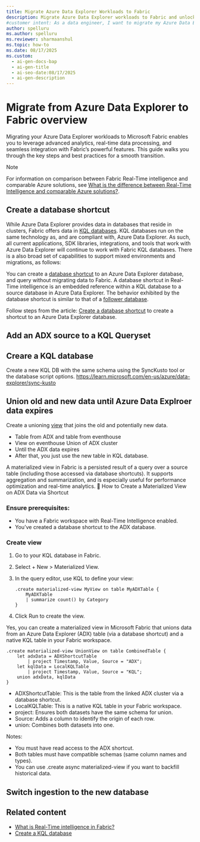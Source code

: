 ```yaml
---
title: Migrate Azure Data Explorer Workloads to Fabric
description: Migrate Azure Data Explorer workloads to Fabric and unlock advanced analytics features. Learn key steps and best practices for a smooth transition.
#customer intent: As a data engineer, I want to migrate my Azure Data Explorer workloads to Fabric so that I can use advanced analytics features.
author: spelluru
ms.author: spelluru
ms.reviewer: sharmaanshul
ms.topic: how-to
ms.date: 08/17/2025
ms.custom:
  - ai-gen-docs-bap
  - ai-gen-title
  - ai-seo-date:08/17/2025
  - ai-gen-description
---
```


# Migrate from Azure Data Explorer to Fabric overview

Migrating your Azure Data Explorer workloads to Microsoft Fabric enables you to leverage advanced analytics, real-time data processing, and seamless integration with Fabric’s powerful features. This guide walks you through the key steps and best practices for a smooth transition. 

> [!NOTE]
> For information on comparison between Fabric Real-Time intelligence and comparable Azure solutions, see [What is the difference between Real-Time Intelligence and comparable Azure solutions?](real-time-intelligence-compare.md). 

## Create a database shortcut

While Azure Data Explorer provides data in databases that reside in clusters, Fabric offers data in [KQL databases](create-database.md). KQL databases run on the same technology as, and are compliant with, Azure Data Explorer. As such, all current applications, SDK libraries, integrations, and tools that work with Azure Data Explorer will continue to work with Fabric KQL databases. There is a also broad set of capabilities to support mixed environments and migrations, as follows:

You can create a [database shortcut](database-shortcut.md) to an Azure Data Explorer database, and query without migrating data to Fabric. A database shortcut in Real-Time intelligence is an embedded reference within a KQL database to a source database in Azure Data Explorer. The behavior exhibited by the database shortcut is similar to that of a [follower database](/azure/data-explorer/follower?tabs=csharp).

Follow steps from the article: [Create a database shortcut](database-shortcut.md) to create a shortcut to an Azure Data Explorer database. 

## Add an ADX source to a KQL Queryset


## Creare a KQL database 
Create a new KQL DB with the same schema using the SyncKusto tool or the database script options. https://learn.microsoft.com/en-us/azure/data-explorer/sync-kusto

## Union old and new data until Azure Data Explroer data expires
Create a unioning [view](/kusto/query/schema-entities/views?view=microsoft-fabric) that joins the old and potentially new data. 

- Table from ADX and table from eventhouse
- View on eventhouse Union of ADX cluster
- Until the ADX data expires
- After that, you just use the new table in KQL database. 

A materialized view in Fabric is a persisted result of a query over a source table (including those accessed via database shortcuts). It supports aggregation and summarization, and is especially useful for performance optimization and real-time analytics.
🔧 How to Create a Materialized View on ADX Data via Shortcut


### Ensure prerequisites:

- You have a Fabric workspace with Real-Time Intelligence enabled.
- You’ve created a database shortcut to the ADX database.

### Create view
1. Go to your KQL database in Fabric.
1. Select + New > Materialized View.
1. In the query editor, use KQL to define your view:

    ```kusto    
    .create materialized-view MyView on table MyADXTable {
        MyADXTable
        | summarize count() by Category
    }
    ```
1. Click Run to create the view.

Yes, you can create a materialized view in Microsoft Fabric that unions data from an Azure Data Explorer (ADX) table (via a database shortcut) and a native KQL table in your Fabric workspace.


```kusto
.create materialized-view UnionView on table CombinedTable {
    let adxData = ADXShortcutTable
        | project Timestamp, Value, Source = "ADX";
    let kqlData = LocalKQLTable
        | project Timestamp, Value, Source = "KQL";
    union adxData, kqlData
}
```

- ADXShortcutTable: This is the table from the linked ADX cluster via a database shortcut.
- LocalKQLTable: This is a native KQL table in your Fabric workspace.
- project: Ensures both datasets have the same schema for union.
- Source: Adds a column to identify the origin of each row.
- union: Combines both datasets into one.

Notes:
- You must have read access to the ADX shortcut.
- Both tables must have compatible schemas (same column names and types).
- You can use .create async materialized-view if you want to backfill historical data.

## Switch ingestion to the new database 


## Related content

* [What is Real-Time intelligence in Fabric?](overview.md)
* [Create a KQL database](create-database.md)
